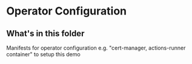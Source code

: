 # Operator Configuration
## What's in this folder
Manifests for operator configuration  e.g. "cert-manager, actions-runner container" to setup this demo
